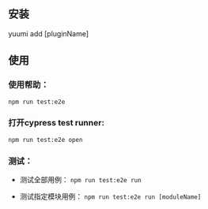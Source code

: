 ## 安装
yuumi add [pluginName]

## 使用
### 使用帮助：
`npm run test:e2e`
### 打开cypress test runner:
`npm run test:e2e open`
### 测试：

- 测试全部用例：
`npm run test:e2e run`

- 测试指定模块用例：
`npm run test:e2e run [moduleName]`
